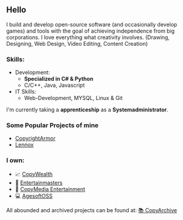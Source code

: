 <h2><b>Hello</b></h2>

I build and develop open-source software (and occasionally develop games) and tools with the goal of achieving independence from big corporations. I love everything what creativity involves. (Drawing, Designing, Web Design, Video Editing, Content Creation)
### Skills:
- Development:
  - **Specialized in C# & Python**
  - C/C++, Java, Javascript
- IT Skills:
  - Web-Development, MYSQL, Linux & Git

I'm currently taking a **apprenticeship** as a **Systemadministrator**.<br>

### Some Popular Projects of mine
- [CopyrightArmor](https://github.com/Copy05/CopyrightArmor)
- [Lennox](https://github.com/Copy05/Lennox)

### I own:
- 📈 [CopyWealth](https://copy05.github.io/)
- 🎥 [Entertainmasters](https://entertainmasters.com)
- 🎥 [CopyMedia Entertainment](https://copymedia.github.io)
- ‍💻 [AgesoftOSS](https://agesoftoss.github.io)

All abounded and archived projects can be found at: [📚 CopyArchive](https://github.com/CopyArchive)
